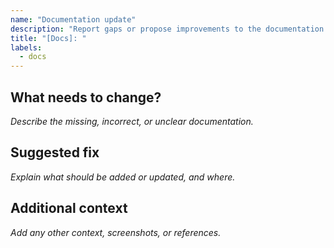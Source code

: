 ```yaml
---
name: "Documentation update"
description: "Report gaps or propose improvements to the documentation."
title: "[Docs]: "
labels:
  - docs
---
```


## What needs to change?

_Describe the missing, incorrect, or unclear documentation._

## Suggested fix

_Explain what should be added or updated, and where._

## Additional context

_Add any other context, screenshots, or references._
